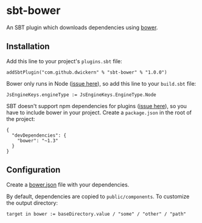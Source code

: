 # sbt-bower

An SBT plugin which downloads dependencies using [bower].

## Installation

Add this line to your project's `plugins.sbt` file:

    addSbtPlugin("com.github.dwickern" % "sbt-bower" % "1.0.0")

Bower only runs in Node ([issue here](apigee/trireme#86)), so add this line to your `build.sbt` file:

    JsEngineKeys.engineType := JsEngineKeys.EngineType.Node

SBT doesn't support npm dependencies for plugins ([issue here](sbt/sbt-js-engine#6)), so you have to include bower in your project. Create a `package.json` in the root of the project:

    {
      "devDependencies": {
        "bower": "~1.3"
      }
    }

## Configuration

Create a [bower.json] file with your dependencies.

By default, dependencies are copied to `public/components`. To customize the output directory:

    target in bower := baseDirectory.value / "some" / "other" / "path"

[bower]: http://bower.io/
[bower.json]: http://bower.io/docs/creating-packages/
